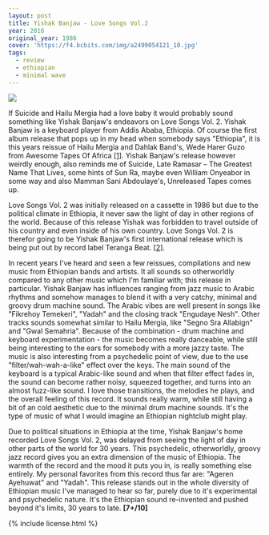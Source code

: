```yaml
---
layout: post
title: Yishak Banjaw - Love Songs Vol.2
year: 2016
original_year: 1986
cover: 'https://f4.bcbits.com/img/a2499054121_10.jpg'
tags:
  - review
  - ethiopian
  - minimal wave
---
```


<img class='cover' src="{{ page.cover }}"/>

If Suicide and Hailu Mergia had a love baby it would probably sound
something like Yishak Banjaw's endeavors on Love Songs Vol. 2. Yishak
Banjaw is a keyboard player from Addis Ababa, Ethiopia. Of course the first
album release that pops up in my head when somebody says "Ethiopia", it is this
years reissue of Hailu Mergia and Dahlak Band's, Wede Harer Guzo from
Awesome Tapes Of Africa <a href="https://www.discogs.com/Hailu-Mergia-Dahlak-Band-Wede-Harer-Guzo/release/8662288" target="_blank">[1]</a>. Yishak Banjaw's release however
weirdly enough, also reminds me of Suicide, Late Ramasar – The Greatest
Name That Lives, some hints of Sun Ra, maybe even
William Onyeabor in some way and also Mamman Sani Abdoulaye's, Unreleased Tapes comes up.

Love Songs Vol. 2 was initially released on a cassette in 1986 but due to
the political climate in Ethiopia, it never saw the light of day in other
regions of the world. Because of this release Yishak was forbidden to travel
outside of his country and even inside of his own country. Love Songs Vol. 2
is therefor going to be Yishak Banjaw's first international release which is being put
out by record label Teranga Beat.
<a href="https://terangabeat.bandcamp.com/album/love-songs-vol-2" target="_blank">[2]</a>.

In recent years I've heard and seen a few reissues, compilations
and new music from Ethiopian bands and artists. It all sounds so otherworldly
compared to any other music which I'm familiar with; this release in particular.
Yishak Banjaw has influences ranging from jazz music to Arabic rhythms and somehow
manages to blend it with a very catchy, minimal and groovy drum machine sound.
The Arabic vibes are well present in songs like "Fikrehoy Temekeri", "Yadah" and
the closing track "Engudaye Nesh". Other tracks sounds somewhat similar to
Hailu Mergia, like "Segno Sra Allabign" and "Gwal Semahria". Because of the
combination - drum machine and keyboard experimentation - the music becomes
really danceable, while still being interesting to the ears for somebody with
a more jazzy taste. The music is also interesting from a psychedelic point of
view, due to the use "filter/wah-wah-a-like" effect over the keys.
The main sound of the keyboard is a typical Arabic-like sound and when that filter
effect fades in, the sound can become rather noisy, squeezed together, and turns into an
almost fuzz-like sound. I love those transitions, the melodies he plays,
and the overall feeling of this record. It sounds really warm, while still having a
bit of an cold aesthetic due to the minimal drum machine sounds.
It's the type of music of what I would imagine an Ethiopian nightclub might play.

Due to political situations in Ethiopia at the time, Yishak Banjaw's home recorded
Love Songs Vol. 2, was delayed from seeing the light of day in other parts of the
world for 30 years. This psychedelic, otherworldly, groovy jazz record gives you
an extra dimension of the music of Ethiopia. The warmth of the record and the mood
it puts you in, is really something else entirely. My personal favorites from this
record thus far are: "Ageren Ayehuwat" and "Yadah". This release stands out in the
whole diversity of Ethiopian music I've managed to hear so far, purely due to
it's experimental and psychedelic nature. It's the Ethiopian sound re-invented and
pushed beyond it's limits, 30 years to late. <b>[7+/10]</b>

{% include license.html %}
